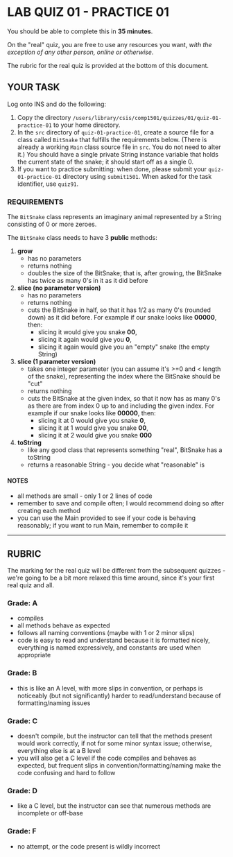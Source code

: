 # LAB QUIZ 01 - PRACTICE 01

You should be able to complete this in **35 minutes**.

On the "real" quiz, you are free to use any resources you want, _with the exception of any other person, online or otherwise_.

The rubric for the real quiz is provided at the bottom of this document.

## YOUR TASK

Log onto INS and do the following:

1. Copy the directory `/users/library/csis/comp1501/quizzes/01/quiz-01-practice-01` to your home directory.
1. In the `src` directory of `quiz-01-practice-01`, create a source file for a class called `BitSnake` that fulfills the requirements below. (There is already a working `Main` class source file in `src`. You do not need to alter it.) You should have a single private String instance variable that holds the current state of the snake; it should start off as a single 0.
1. If you want to practice submitting: when done, please submit your `quiz-01-practice-01` directory using `submit1501`. When asked for the task identifier, use `quiz91`.

### REQUIREMENTS

The `BitSnake` class represents an imaginary animal represented by a String consisting of 0 or more zeroes.

The `BitSnake` class needs to have 3 **public** methods:

1. **grow**
   - has no parameters
   - returns nothing
   - doubles the size of the BitSnake; that is, after growing, the BitSnake has twice as many 0's in it as it did before
1. **slice (no parameter version)**
   - has no parameters
   - returns nothing
   - cuts the BitSnake in half, so that it has 1/2 as many 0's (rounded down) as it did before. For example if our snake looks like **00000**, then:
     - slicing it would give you snake **00**,
     - slicing it again would give you **0**,
     - slicing it again would give you an "empty" snake (the empty String)
1. **slice (1 parameter version)**
   - takes one integer parameter (you can assume it's >=0 and < length of the snake), representing the index where the BitSnake should be "cut"
   - returns nothing
   - cuts the BitSnake at the given index, so that it now has as many 0's as there are from index 0 up to and including the given index. For example if our snake looks like **00000**, then:
     - slicing it at 0 would give you snake **0**,
     - slicing it at 1 would give you snake **00**,
     - slicing it at 2 would give you snake **000**
1. **toString**
   - like any good class that represents something "real", BitSnake has a toString
   - returns a reasonable String - you decide what "reasonable" is

#### NOTES

- all methods are small - only 1 or 2 lines of code
- remember to save and compile often; I would recommend doing so after creating each method
- you can use the Main provided to see if your code is behaving reasonably; if you want to run Main, remember to compile it

---

## RUBRIC

The marking for the real quiz will be different from the subsequent quizzes - we're going to be a bit more relaxed this time around, since it's your first real quiz and all.

### Grade: A

- compiles
- all methods behave as expected
- follows all naming conventions (maybe with 1 or 2 minor slips)
- code is easy to read and understand because it is formatted nicely, everything is named expressively, and constants are used when appropriate

### Grade: B

- this is like an A level, with more slips in convention, or perhaps is noticeably (but not significantly) harder to read/understand because of formatting/naming issues

### Grade: C

- doesn't compile, but the instructor can tell that the methods present would work correctly, if not for some minor syntax issue; otherwise, everything else is at a B level
- you will also get a C level if the code compiles and behaves as expected, but frequent slips in convention/formatting/naming make the code confusing and hard to follow

### Grade: D

- like a C level, but the instructor can see that numerous methods are incomplete or off-base

### Grade: F

- no attempt, or the code present is wildly incorrect
